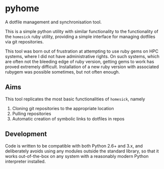 # pyhome

A dotfile management and synchronisation tool.

This is a simple python utility with similar functionality to the functionality
of the `homesick` ruby utility, providing a simple interface for managing
dotfiles via git repositories.

This tool was born out of frustration at attempting to use ruby gems on HPC
systems, where I did not have administrative rights. On such systems, which are
often not the bleeding edge of ruby version, getting gems to work has proved
extremely difficult. Installation of a new ruby version with associated rubygem
was possible sometimes, but not often enough.

## Aims

This tool replicates the most basic functionalities of `homesick`, namely

1. Cloning git repositories to the appropriate location
2. Pulling repositories
3. Automatic creation of symbolic links to dotfiles in repos

## Development

Code is written to be compatible with both Python 2.6+ and 3.x, and
deliberately avoids using any modules outside the standard library, so that it
works out-of-the-box on any system with a reasonably modern Python interpreter
installed.
